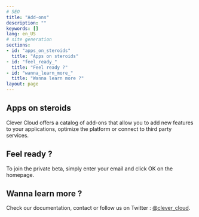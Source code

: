 ```yaml
---
# SEO
title: "Add-ons"
description: ""
keywords: []
lang: en_US
# site generation
sections:
- id: "apps_on_steroids"
  title: "Apps on steroids"
- id: "feel_ready_"
  title: "Feel ready ?"
- id: "wanna_learn_more_"
  title: "Wanna learn more ?"
layout: page
---
```

## Apps on steroids 
Clever Cloud offers a catalog of add-ons that allow you to add new features to your applications, optimize the platform or connect to third party services.
## Feel ready ?
To join the private beta, simply enter your email and click OK on the homepage.
## Wanna learn more ?
Check our documentation, contact or follow us on Twitter : [@clever_cloud](http://twitter.com/clever_cloud "Twitter").

